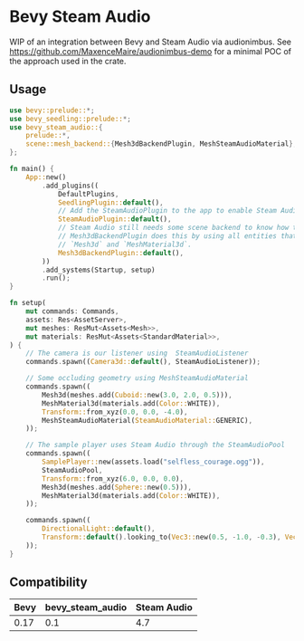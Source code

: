 # Bevy Steam Audio

WIP of an integration between Bevy and Steam Audio via audionimbus. See https://github.com/MaxenceMaire/audionimbus-demo for a minimal POC of the approach used in the crate.

## Usage

```rust
use bevy::prelude::*;
use bevy_seedling::prelude::*;
use bevy_steam_audio::{
    prelude::*,
    scene::mesh_backend::{Mesh3dBackendPlugin, MeshSteamAudioMaterial},
};

fn main() {
    App::new()
        .add_plugins((
            DefaultPlugins,
            SeedlingPlugin::default(),
            // Add the SteamAudioPlugin to the app to enable Steam Audio functionality
            SteamAudioPlugin::default(),
            // Steam Audio still needs some scene backend to know how to build its 3D scene.
            // Mesh3dBackendPlugin does this by using all entities that hold both
            // `Mesh3d` and `MeshMaterial3d`.
            Mesh3dBackendPlugin::default(),
        ))
        .add_systems(Startup, setup)
        .run();
}

fn setup(
    mut commands: Commands,
    assets: Res<AssetServer>,
    mut meshes: ResMut<Assets<Mesh>>,
    mut materials: ResMut<Assets<StandardMaterial>>,
) {
    // The camera is our listener using  SteamAudioListener
    commands.spawn((Camera3d::default(), SteamAudioListener));

    // Some occluding geometry using MeshSteamAudioMaterial
    commands.spawn((
        Mesh3d(meshes.add(Cuboid::new(3.0, 2.0, 0.5))),
        MeshMaterial3d(materials.add(Color::WHITE)),
        Transform::from_xyz(0.0, 0.0, -4.0),
        MeshSteamAudioMaterial(SteamAudioMaterial::GENERIC),
    ));

    // The sample player uses Steam Audio through the SteamAudioPool
    commands.spawn((
        SamplePlayer::new(assets.load("selfless_courage.ogg")),
        SteamAudioPool,
        Transform::from_xyz(6.0, 0.0, 0.0),
        Mesh3d(meshes.add(Sphere::new(0.5))),
        MeshMaterial3d(materials.add(Color::WHITE)),
    ));

    commands.spawn((
        DirectionalLight::default(),
        Transform::default().looking_to(Vec3::new(0.5, -1.0, -0.3), Vec3::Y),
    ));
}
```

## Compatibility

| Bevy | bevy_steam_audio | Steam Audio |
|------|------------------|-------------|
| 0.17 | 0.1              | 4.7         |
